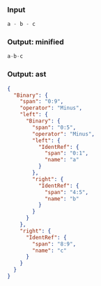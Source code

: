 ### Input
```js parse:expr
a - b - c
```

### Output: minified
```js
a-b-c
```

### Output: ast
```json
{
  "Binary": {
    "span": "0:9",
    "operator": "Minus",
    "left": {
      "Binary": {
        "span": "0:5",
        "operator": "Minus",
        "left": {
          "IdentRef": {
            "span": "0:1",
            "name": "a"
          }
        },
        "right": {
          "IdentRef": {
            "span": "4:5",
            "name": "b"
          }
        }
      }
    },
    "right": {
      "IdentRef": {
        "span": "8:9",
        "name": "c"
      }
    }
  }
}
```
